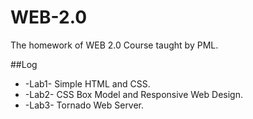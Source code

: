 WEB-2.0
=======

The homework of WEB 2.0 Course taught by PML.

##Log
* -Lab1- Simple HTML and CSS.
* -Lab2- CSS Box Model and Responsive Web Design.
* -Lab3- Tornado Web Server.
